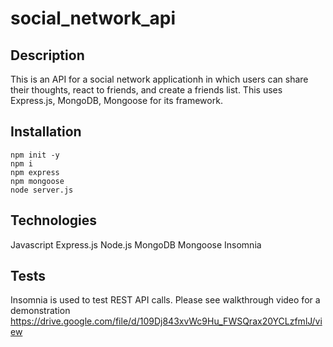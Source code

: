# social_network_api

## Description

This is an API for a social network applicationh in which users can share their thoughts, react to friends, and create a friends list. This uses Express.js, MongoDB, Mongoose for its framework.

## Installation

```
npm init -y
npm i
npm express
npm mongoose
node server.js
```

## Technologies

Javascript
Express.js
Node.js
MongoDB
Mongoose
Insomnia

## Tests

Insomnia is used to test REST API calls. Please see walkthrough video for a demonstration
https://drive.google.com/file/d/109Dj843xvWc9Hu_FWSQrax20YCLzfmlJ/view

